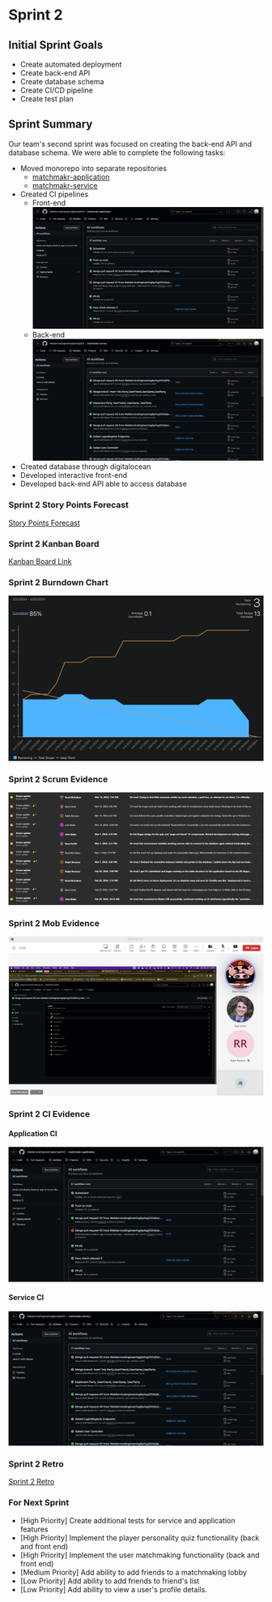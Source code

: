# Sprint 2
## Initial Sprint Goals
- Create automated deployment
- Create back-end API
- Create database schema
- Create CI/CD pipeline
- Create test plan
 
## Sprint Summary
Our team's second sprint was focused on creating the back-end API and database schema. We were able to complete the following tasks:

- Moved monorepo into separate repositories
  - [matchmakr-application](https://github.com/WebServiceEngineeringSpring2024/matchmakr-application)
  - [matchmakr-service](https://github.com/WebServiceEngineeringSpring2024/matchmakr-service)
- Created CI pipelines
  - Front-end ![application-ci.png](cicd/application-ci.png)
  - Back-end ![service-ci.png](cicd/service-ci.png)
- Created database through digitalocean
- Developed interactive front-end
- Developed back-end API able to access database

### Sprint 2 Story Points Forecast
[Story Points Forecast](Story%20Points%20Forecast%20and%20Rationale%20(Sprint2).MD)

### Sprint 2 Kanban Board
[Kanban Board Link](https://webserviceengineering.visualstudio.com/Web%20Service%20Eng.%20-%20Programming%20Project)

### Sprint 2 Burndown Chart
![Sprint2 Burndown.png](Sprint2%20Burndown.png)

### Sprint 2 Scrum Evidence
![Sprint3 Scrum.png](Sprint2%20Scrum.PNG)

### Sprint 2 Mob Evidence
![Sprint2 MobbedCode.png](Sprint2%20MobbedCode.PNG)

### Sprint 2 CI Evidence

  #### Application CI
  ![Sprint2 Application CI.png](application-ci.PNG)

  #### Service CI
  ![Sprint2 Service CI.png](service-ci.PNG)

### Sprint 2 Retro
[Sprint 2 Retro](Matchmakr%20Sprint%202%20Retro.pdf)

### For Next Sprint
- [High Priority] Create additional tests for service and application features
- [High Priority] Implement the player personality quiz functionality (back and front end)
- [High Priority] Implement the user matchmaking functionality (back and front end)
- [Medium Priority] Add ability to add friends to a matchmaking lobby
- [Low Priority] Add ability to add friends to friend's list
- [Low Priority] Add ability to view a user's profile details.
